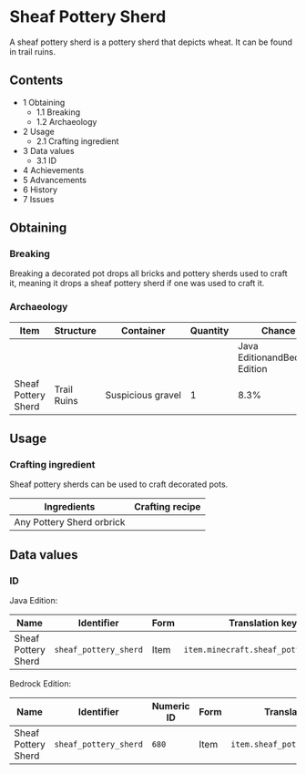 # Sheaf Pottery Sherd
A sheaf pottery sherd is a pottery sherd that depicts wheat. It can be found in trail ruins.

## Contents
- 1 Obtaining
	- 1.1 Breaking
	- 1.2 Archaeology
- 2 Usage
	- 2.1 Crafting ingredient
- 3 Data values
	- 3.1 ID
- 4 Achievements
- 5 Advancements
- 6 History
- 7 Issues

## Obtaining
### Breaking
Breaking a decorated pot drops all bricks and pottery sherds used to craft it, meaning it drops a sheaf pottery sherd if one was used to craft it.

### Archaeology
| Item                | Structure   | Container         | Quantity | Chance                         |
|---------------------|-------------|-------------------|----------|--------------------------------|
|                     |             |                   |          | Java EditionandBedrock Edition |
| Sheaf Pottery Sherd | Trail Ruins | Suspicious gravel | 1        | 8.3%                           |

## Usage
### Crafting ingredient
Sheaf pottery sherds can be used to craft decorated pots.

| Ingredients               | Crafting recipe |
|---------------------------|-----------------|
| Any Pottery Sherd orbrick |                 |

## Data values
### ID
Java Edition:

| Name                | Identifier            | Form | Translation key                      |
|---------------------|-----------------------|------|--------------------------------------|
| Sheaf Pottery Sherd | `sheaf_pottery_sherd` | Item | `item.minecraft.sheaf_pottery_sherd` |

Bedrock Edition:

| Name                | Identifier            | Numeric ID | Form | Translation key                 |
|---------------------|-----------------------|------------|------|---------------------------------|
| Sheaf Pottery Sherd | `sheaf_pottery_sherd` | `680`      | Item | `item.sheaf_pottery_sherd.name` |


